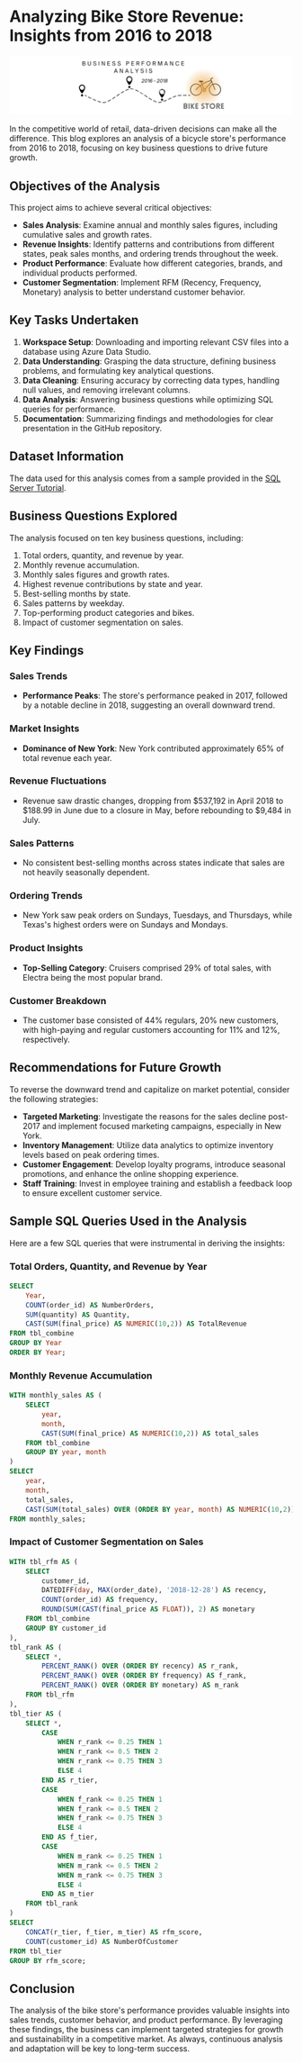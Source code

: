 # Analyzing Bike Store Revenue: Insights from 2016 to 2018

![Bike Store Logo](https://github.com/Aimee-Le/BikeStoreAnalysis/blob/main/logomain.png)

In the competitive world of retail, data-driven decisions can make all the difference. This blog explores an analysis of a bicycle store's performance from 2016 to 2018, focusing on key business questions to drive future growth.

## Objectives of the Analysis

This project aims to achieve several critical objectives:

- **Sales Analysis**: Examine annual and monthly sales figures, including cumulative sales and growth rates.
- **Revenue Insights**: Identify patterns and contributions from different states, peak sales months, and ordering trends throughout the week.
- **Product Performance**: Evaluate how different categories, brands, and individual products performed.
- **Customer Segmentation**: Implement RFM (Recency, Frequency, Monetary) analysis to better understand customer behavior.

## Key Tasks Undertaken

1. **Workspace Setup**: Downloading and importing relevant CSV files into a database using Azure Data Studio.
2. **Data Understanding**: Grasping the data structure, defining business problems, and formulating key analytical questions.
3. **Data Cleaning**: Ensuring accuracy by correcting data types, handling null values, and removing irrelevant columns.
4. **Data Analysis**: Answering business questions while optimizing SQL queries for performance.
5. **Documentation**: Summarizing findings and methodologies for clear presentation in the GitHub repository.

## Dataset Information

The data used for this analysis comes from a sample provided in the [SQL Server Tutorial](http://www.sqlservertutorial.net/load-sample-database/).

## Business Questions Explored

The analysis focused on ten key business questions, including:

1. Total orders, quantity, and revenue by year.
2. Monthly revenue accumulation.
3. Monthly sales figures and growth rates.
4. Highest revenue contributions by state and year.
5. Best-selling months by state.
6. Sales patterns by weekday.
7. Top-performing product categories and bikes.
8. Impact of customer segmentation on sales.

## Key Findings

### Sales Trends

- **Performance Peaks**: The store's performance peaked in 2017, followed by a notable decline in 2018, suggesting an overall downward trend.
  
### Market Insights

- **Dominance of New York**: New York contributed approximately 65% of total revenue each year.
  
### Revenue Fluctuations

- Revenue saw drastic changes, dropping from $537,192 in April 2018 to $188.99 in June due to a closure in May, before rebounding to $9,484 in July.
  
### Sales Patterns

- No consistent best-selling months across states indicate that sales are not heavily seasonally dependent.
  
### Ordering Trends

- New York saw peak orders on Sundays, Tuesdays, and Thursdays, while Texas's highest orders were on Sundays and Mondays.

### Product Insights

- **Top-Selling Category**: Cruisers comprised 29% of total sales, with Electra being the most popular brand.

### Customer Breakdown

- The customer base consisted of 44% regulars, 20% new customers, with high-paying and regular customers accounting for 11% and 12%, respectively.

## Recommendations for Future Growth

To reverse the downward trend and capitalize on market potential, consider the following strategies:

- **Targeted Marketing**: Investigate the reasons for the sales decline post-2017 and implement focused marketing campaigns, especially in New York.
- **Inventory Management**: Utilize data analytics to optimize inventory levels based on peak ordering times.
- **Customer Engagement**: Develop loyalty programs, introduce seasonal promotions, and enhance the online shopping experience.
- **Staff Training**: Invest in employee training and establish a feedback loop to ensure excellent customer service.

## Sample SQL Queries Used in the Analysis

Here are a few SQL queries that were instrumental in deriving the insights:

### Total Orders, Quantity, and Revenue by Year
```sql
SELECT 
    Year,
    COUNT(order_id) AS NumberOrders,
    SUM(quantity) AS Quantity,
    CAST(SUM(final_price) AS NUMERIC(10,2)) AS TotalRevenue
FROM tbl_combine
GROUP BY Year
ORDER BY Year;
```

### Monthly Revenue Accumulation
```sql
WITH monthly_sales AS (
    SELECT
        year,
        month,
        CAST(SUM(final_price) AS NUMERIC(10,2)) AS total_sales
    FROM tbl_combine
    GROUP BY year, month
)
SELECT 
    year, 
    month, 
    total_sales,
    CAST(SUM(total_sales) OVER (ORDER BY year, month) AS NUMERIC(10,2)) AS accumulative
FROM monthly_sales;
```

### Impact of Customer Segmentation on Sales
```sql
WITH tbl_rfm AS (
    SELECT 
        customer_id,
        DATEDIFF(day, MAX(order_date), '2018-12-28') AS recency,
        COUNT(order_id) AS frequency,
        ROUND(SUM(CAST(final_price AS FLOAT)), 2) AS monetary
    FROM tbl_combine
    GROUP BY customer_id
),
tbl_rank AS (
    SELECT *,
        PERCENT_RANK() OVER (ORDER BY recency) AS r_rank,
        PERCENT_RANK() OVER (ORDER BY frequency) AS f_rank,
        PERCENT_RANK() OVER (ORDER BY monetary) AS m_rank
    FROM tbl_rfm
),
tbl_tier AS (
    SELECT *,
        CASE 
            WHEN r_rank <= 0.25 THEN 1
            WHEN r_rank <= 0.5 THEN 2
            WHEN r_rank <= 0.75 THEN 3
            ELSE 4 
        END AS r_tier,
        CASE 
            WHEN f_rank <= 0.25 THEN 1
            WHEN f_rank <= 0.5 THEN 2
            WHEN f_rank <= 0.75 THEN 3
            ELSE 4 
        END AS f_tier,
        CASE 
            WHEN m_rank <= 0.25 THEN 1
            WHEN m_rank <= 0.5 THEN 2
            WHEN m_rank <= 0.75 THEN 3
            ELSE 4 
        END AS m_tier
    FROM tbl_rank
)
SELECT 
    CONCAT(r_tier, f_tier, m_tier) AS rfm_score,
    COUNT(customer_id) AS NumberOfCustomer
FROM tbl_tier
GROUP BY rfm_score;
```

## Conclusion

The analysis of the bike store's performance provides valuable insights into sales trends, customer behavior, and product performance. By leveraging these findings, the business can implement targeted strategies for growth and sustainability in a competitive market. As always, continuous analysis and adaptation will be key to long-term success.
